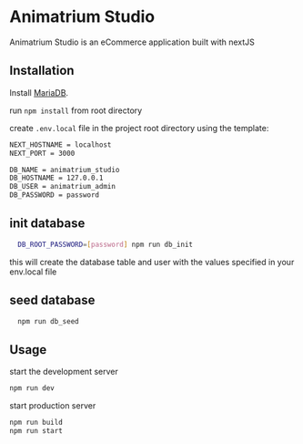# Animatrium Studio

Animatrium Studio is an eCommerce application built with nextJS

## Installation
Install [MariaDB](https://www.digitalocean.com/community/tutorials/how-to-install-mariadb-on-ubuntu-20-04).

run `npm install` from root directory

create `.env.local` file in the project root directory using the template:

```bash
NEXT_HOSTNAME = localhost
NEXT_PORT = 3000

DB_NAME = animatrium_studio
DB_HOSTNAME = 127.0.0.1
DB_USER = animatrium_admin
DB_PASSWORD = password
```
## init database

```bash
  DB_ROOT_PASSWORD=[password] npm run db_init
```

this will create the database table and user with the values specified in your env.local file

## seed database

```bash
  npm run db_seed
```

## Usage

start the development server

```bash
npm run dev
```

start production server

```bash
npm run build
npm run start
```
